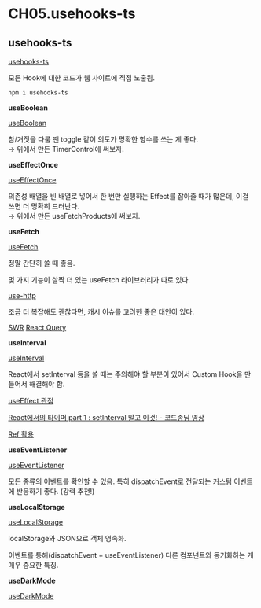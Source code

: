 # CH05.usehooks-ts

## usehooks-ts

[usehooks-ts](https://usehooks-ts.com/)

모든 Hook에 대한 코드가 웹 사이트에 직접 노출됨.

```bash
npm i usehooks-ts
```

**useBoolean**

[useBoolean](https://usehooks-ts.com/react-hook/use-boolean)

참/거짓을 다룰 땐 toggle 같이 의도가 명확한 함수를 쓰는 게 좋다.\
→ 위에서 만든 TimerControl에 써보자.

**useEffectOnce**

[useEffectOnce](https://usehooks-ts.com/react-hook/use-effect-once)

의존성 배열을 빈 배열로 넣어서 한 번만 실행하는 Effect를 잡아줄 때가 많은데, 이걸 쓰면 더 명확히 드러난다.\
→ 위에서 만든 useFetchProducts에 써보자.

**useFetch**

[useFetch](https://usehooks-ts.com/react-hook/use-fetch)

정말 간단히 쓸 때 좋음.

몇 가지 기능이 살짝 더 있는 useFetch 라이브러리가 따로 있다.

[use-http](https://use-http.com/)

조금 더 복잡해도 괜찮다면, 캐시 이슈를 고려한 좋은 대안이 있다.

[SWR](https://swr.vercel.app/ko)   [React Query](https://tanstack.com/query)

**useInterval**

[useInterval](https://usehooks-ts.com/react-hook/use-interval)

React에서 setInterval 등을 쓸 때는 주의해야 할 부분이 있어서 Custom Hook을 만들어서 해결해야 함.

[useEffect 관점](https://overreacted.io/a-complete-guide-to-useeffect/)

[React에서의 타이머 part 1 : setInterval 말고 이것! - 코드종님 영상](https://youtu.be/2tUdyY5uBSw)

[Ref 활용](https://overreacted.io/making-setinterval-declarative-with-react-hooks/)

**useEventListener**

[useEventListener](https://usehooks-ts.com/react-hook/use-event-listener)

모든 종류의 이벤트를 확인할 수 있음. 특히 dispatchEvent로 전달되는 커스텀 이벤트에 반응하기 좋다. (강력 추천!)

**useLocalStorage**

[useLocalStorage](https://usehooks-ts.com/react-hook/use-local-storage)

localStorage와 JSON으로 객체 영속화.

이벤트를 통해(dispatchEvent + useEventListener) 다른 컴포넌트와 동기화하는 게 매우 중요한 특징.

**useDarkMode**

[useDarkMode](https://usehooks-ts.com/react-hook/use-dark-mode)



